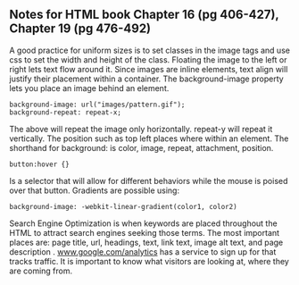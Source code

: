 ## Notes for HTML book Chapter 16 (pg 406-427), Chapter 19 (pg 476-492)

A good practice for uniform sizes is to set classes in the image tags and use
css to set the width and height of the class. Floating the image to the left or
right lets text flow around it. Since images are inline elements, text align 
will justify their placement within a container. The background-image property
lets you place an image behind an element. 

    background-image: url("images/pattern.gif");
    background-repeat: repeat-x;

The above will repeat the image only horizontally. repeat-y will repeat it vertically. The position such as top left places where within an element.
The shorthand for background: is color, image, repeat, attachment, position.

    button:hover {}

Is a selector that will allow for different behaviors while the mouse is poised 
over that button. Gradients are possible using:

    background-image: -webkit-linear-gradient(color1, color2)

Search Engine Optimization is when keywords are placed throughout the HTML to
attract search engines seeking those terms. The most important places are:
page title, url, headings, text, link text, image alt text, and page description
.  www.google.com/analytics has a service to sign up for that tracks traffic.
It is important to know what visitors are looking at, where they are coming 
from.
